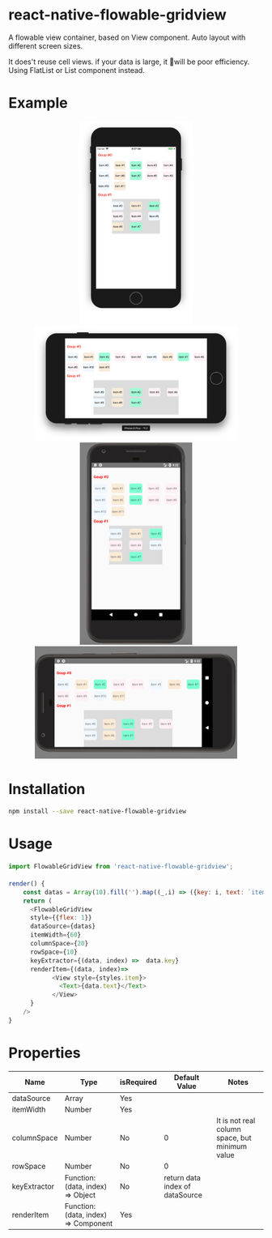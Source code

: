 # react-native-flowable-gridview
A flowable view container, based on View component. Auto layout with different screen sizes.  
     
It does't reuse cell views. if your data is large, it will be poor efficiency. Using FlatList or List component instead. 

# Example

<div align="center">
<img height= "400px" src="preview/ios-portrait.png" />
<img width= "400px" src="preview/ios-landscape.png" />
</div>
<div align="center">
<img height= "400px" src="preview/android-portrait.png" />
<img width= "400px" src="preview/android-landscape.png" />
</div>

# Installation
```bash
npm install --save react-native-flowable-gridview
```
# Usage
```javascript
import FlowableGridView from 'react-native-flowable-gridview';

render() {
    const datas = Array(10).fill('').map((_,i) => ({key: i, text: `item #${i}`}));    
    return (
      <FlowableGridView
      style={{flex: 1}}
      dataSource={datas}
      itemWidth={60}
      columnSpace={20}
      rowSpace={10}
      keyExtractor={(data, index) =>  data.key}
      renderItem={(data, index)=>
            <View style={styles.item}>
              <Text>{data.text}</Text>
            </View>
      }
    />
}
```
# Properties
| Name | Type | isRequired | Default Value | Notes|
|---|---|---|---| ---|
| dataSource | Array | Yes |  |  |
| itemWidth | Number | Yes |  |  |
| columnSpace | Number | No | 0 | It is not real column space, but minimum value |
| rowSpace | Number | No | 0 |  |
| keyExtractor | Function: (data, index) => Object | No | return data index of dataSource |  |
| renderItem | Function: (data, index) => Component | Yes |  |  |
